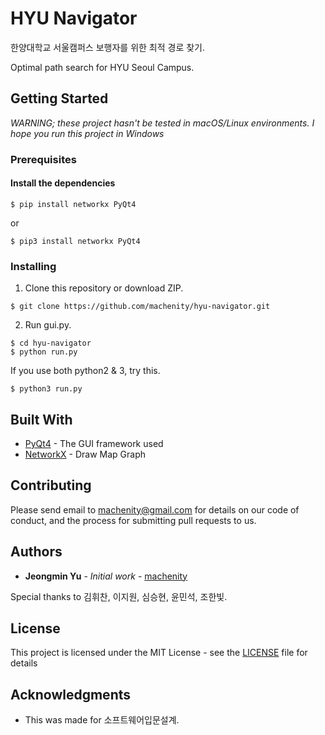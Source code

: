 # HYU Navigator

한양대학교 서울캠퍼스 보행자를 위한 최적 경로 찾기.

Optimal path search for HYU Seoul Campus.

## Getting Started

*WARNING; these project hasn't be tested in macOS/Linux environments. I hope you run this project in Windows*

### Prerequisites

#### Install the dependencies
```
$ pip install networkx PyQt4
```
or
```
$ pip3 install networkx PyQt4
```

### Installing

1. Clone this repository or download ZIP.
```
$ git clone https://github.com/machenity/hyu-navigator.git
```

2. Run gui.py.
```
$ cd hyu-navigator
$ python run.py
```

If you use both python2 & 3, try this.
```
$ python3 run.py
```


## Built With

* [PyQt4](http://pyqt.sourceforge.net/Docs/PyQt4/index.html) - The GUI framework used
* [NetworkX](https://networkx.github.io/) - Draw Map Graph

## Contributing

Please send email to machenity@gmail.com for details on our code of conduct, and the process for submitting pull requests to us.

## Authors

* **Jeongmin Yu** - *Initial work* - [machenity](https://github.com/machenity)

Special thanks to 김휘찬, 이지원, 심승현, 윤민석, 조한빛.

## License

This project is licensed under the MIT License - see the [LICENSE](LICENSE) file for details

## Acknowledgments

* This was made for 소프트웨어입문설계.

